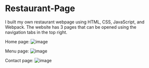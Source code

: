 # Restaurant-Page

I built my own restaurant webpage using HTML, CSS, JavaScript, and Webpack. The website has 3 pages that can be opened using the navigation tabs in the top right.

Home page:
![image](https://github.com/K3nnneth/Restaurant-Page/assets/80609596/e223ec6d-8706-402f-af93-1560b13bc493)

Menu page:
![image](https://github.com/K3nnneth/Restaurant-Page/assets/80609596/2344d8bf-f37f-4b7b-9ff2-adb7c04b01cd)

Contact page:
![image](https://github.com/K3nnneth/Restaurant-Page/assets/80609596/0504a979-596a-407b-834c-04505e8f6c49)
